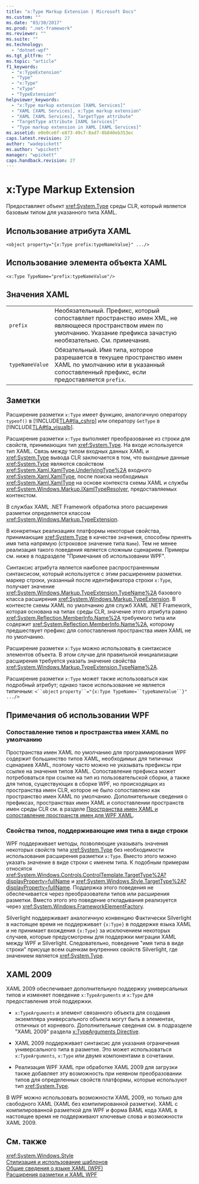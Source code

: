 ```yaml
---
title: "x:Type Markup Extension | Microsoft Docs"
ms.custom: ""
ms.date: "03/30/2017"
ms.prod: ".net-framework"
ms.reviewer: ""
ms.suite: ""
ms.technology: 
  - "dotnet-wpf"
ms.tgt_pltfrm: ""
ms.topic: "article"
f1_keywords: 
  - "x:TypeExtension"
  - "Type"
  - "x:Type"
  - "xType"
  - "TypeExtension"
helpviewer_keywords: 
  - "x:Type markup extension [XAML Services]"
  - "XAML [XAML Services], x:Type markup extension"
  - "XAML [XAML Services], TargetType attribute"
  - "TargetType attribute [XAML Services]"
  - "Type markup extension in XAML [XAML Services]"
ms.assetid: e0e0ce6f-e873-49c7-8ad7-8b840eb353ec
caps.latest.revision: 27
author: "wadepickett"
ms.author: "wpickett"
manager: "wpickett"
caps.handback.revision: 27
---
```

# x:Type Markup Extension
Предоставляет объект <xref:System.Type> среды CLR, который является базовым типом для указанного типа XAML.  
  
## Использование атрибута XAML  
  
```  
<object property="{x:Type prefix:typeNameValue}" .../>  
```  
  
## Использование элемента объекта XAML  
  
```  
<x:Type TypeName="prefix:typeNameValue"/>  
```  
  
## Значения XAML  
  
|||  
|-|-|  
|`prefix`|Необязательный.  Префикс, который сопоставляет пространство имен XML, не являющееся пространством имен по умолчанию.  Указание префикса зачастую необязательно.  См. примечания.|  
|`typeNameValue`|Обязательный.  Имя типа, которое разрешается в текущее пространство имен XAML по умолчанию или в указанный сопоставленный префикс, если предоставляется `prefix`.|  
  
## Заметки  
 Расширение разметки `x:Type` имеет функцию, аналогичную оператору `typeof()` в [!INCLUDE[TLA#tla_cshrp](../../../includes/tlasharptla-cshrp-md.md)] или оператору `GetType` в [!INCLUDE[TLA#tla_visualb](../../../includes/tlasharptla-visualb-md.md)].  
  
 Расширение разметки `x:Type` выполняет преобразование из строки для свойств, принимающих тип <xref:System.Type>.  На входе используется тип XAML.  Связь между типом входных данных XAML и <xref:System.Type> вывода CLR заключается в том, что выходные данные <xref:System.Type> являются свойством <xref:System.Xaml.XamlType.UnderlyingType%2A> входного <xref:System.Xaml.XamlType>, после поиска необходимых <xref:System.Xaml.XamlType> на основе контекста схемы XAML и службы <xref:System.Windows.Markup.IXamlTypeResolver>, предоставляемых контекстом.  
  
 В службах XAML .NET Framework обработка этого расширения разметки определяется классом <xref:System.Windows.Markup.TypeExtension>.  
  
 В конкретных реализациях платформы некоторые свойства, принимающие <xref:System.Type> в качестве значения, способны принять имя типа напрямую \(строковое значение типа `Name`\).  Тем не менее реализация такого поведения является сложным сценарием.  Примеры см. ниже в подразделе "Примечания об использовании WPF".  
  
 Синтаксис атрибута является наиболее распространенным синтаксисом, который используется с этим расширением разметки.  маркер строки, указанный после идентификатора строки `x:Type`, получает значение <xref:System.Windows.Markup.TypeExtension.TypeName%2A> базового класса расширения <xref:System.Windows.Markup.TypeExtension>.  В контексте схемы XAML по умолчанию для служб XAML .NET Framework, которая основана на типах среды CLR, значение этого атрибута равно <xref:System.Reflection.MemberInfo.Name%2A> требуемого типа или содержит <xref:System.Reflection.MemberInfo.Name%2A>, которому предшествует префикс для сопоставления пространства имен XAML не по умолчанию.  
  
 Расширение разметки `x:Type` можно использовать в синтаксисе элементов объекта.  В этом случае для правильной инициализации расширения требуется указать значение свойства <xref:System.Windows.Markup.TypeExtension.TypeName%2A>.  
  
 Расширение разметки `x:Type` может также использоваться как подробный атрибут; однако такое использование не является типичным: `<``object` `property``="{x:Type TypeName=``typeNameValue``}" .../>`  
  
## Примечания об использовании WPF  
  
### Сопоставление типов и пространства имен XAML по умолчанию  
 Пространства имен XAML по умолчанию для программирования WPF содержит большинство типов XAML, необходимых для типичных сценариев XAML, поэтому часто можно не указывать префиксы при ссылке на значения типов XAML.  Сопоставление префикса может потребоваться при ссылке на тип из пользовательской сборки, а также для типов, существующих в сборке WPF, но происходящих из пространства имен CLR, которое не было сопоставлено как пространство имен XAML по умолчанию.  Дополнительные сведения о префиксах, пространствах имен XAML и сопоставлении пространств имен среды CLR см. в разделе [Пространства имен XAML и сопоставление пространств имен для WPF XAML](../../../ocs/framework/wpf/advanced/xaml-namespaces-and-namespace-mapping-for-wpf-xaml.md).  
  
### Свойства типов, поддерживающие имя типа в виде строки  
 WPF поддерживает методы, позволяющие указывать значения некоторых свойств типа <xref:System.Type> без необходимости использования расширения разметки `x:Type`.  Вместо этого можно указать значение в виде строки с именем типа.  К подобным примерам относятся <xref:System.Windows.Controls.ControlTemplate.TargetType%2A?displayProperty=fullName> и <xref:System.Windows.Style.TargetType%2A?displayProperty=fullName>.  Поддержка этого поведения не обеспечивается через преобразователи типов или расширения разметки.  Вместо этого это поведение откладывания реализуется через <xref:System.Windows.FrameworkElementFactory>.  
  
 Silverlight поддерживает аналогичную конвенцию  Фактически Silverlight в настоящее время не поддерживает `{x:Type}` в поддержке языка XAML и не принимает вхождения `{x:Type}` за исключением некоторых случаев, которые предусмотрены для поддержки миграции XAML между WPF и Silverlight.  Следовательно, поведение "имя типа в виде строки" присуще всем оценкам внутренних свойств Silverlight, где значением является <xref:System.Type>.  
  
## XAML 2009  
 XAML 2009 обеспечивает дополнительную поддержку универсальных типов и изменяет поведение `x:TypeArguments` и `x:Type` для предоставления этой поддержки.  
  
-   `x:TypeArguments` и элемент связанного объекта для создания экземпляра универсального объекта могут быть в элементах, отличных от корневого.  Дополнительные сведения см. в подразделе "XAML 2009" раздела [x:TypeArguments Directive](../../../docs/framework/xaml-services/x-typearguments-directive.md).  
  
-   XAML 2009 поддерживает синтаксис для указания ограничения универсального типа в разметке.  Это может использоваться `x:TypeArguments`, `x:Type` или двумя компонентами в сочетании.  
  
-   Реализация WPF XAML при обработке XAML 2009 для загрузки также добавляет эту возможность при неявном преобразовании типов для определенных свойств платформы, которые используют тип <xref:System.Type>.  
  
 В WPF можно использовать возможности XAML 2009, но только для свободного XAML \(XAML без компилированной разметки\).  XAML с компилированной разметкой для WPF и форма BAML кода XAML в настоящее время не поддерживают ключевые слова и возможности XAML 2009.  
  
## См. также  
 <xref:System.Windows.Style>   
 [Стилизация и использование шаблонов](../../../ocs/framework/wpf/controls/styling-and-templating.md)   
 [Общие сведения о языке XAML \(WPF\)](../../../ocs/framework/wpf/advanced/xaml-overview-wpf.md)   
 [Расширения разметки и XAML WPF](../../../ocs/framework/wpf/advanced/markup-extensions-and-wpf-xaml.md)
